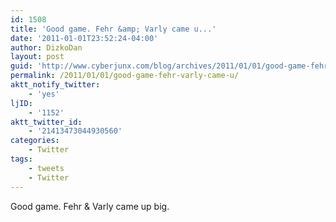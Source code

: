 ```yaml
---
id: 1508
title: 'Good game. Fehr &amp; Varly came u...'
date: '2011-01-01T23:52:24-04:00'
author: DizkoDan
layout: post
guid: 'http://www.cyberjunx.com/blog/archives/2011/01/01/good-game-fehr-varly-came-u/'
permalink: /2011/01/01/good-game-fehr-varly-came-u/
aktt_notify_twitter:
    - 'yes'
ljID:
    - '1152'
aktt_twitter_id:
    - '21413473044930560'
categories:
    - Twitter
tags:
    - tweets
    - Twitter
---
```


Good game. Fehr &amp; Varly came up big.